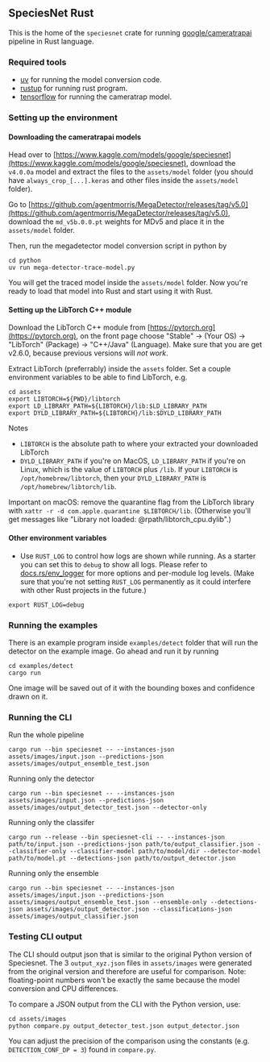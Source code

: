 ## SpeciesNet Rust

This is the home of the `speciesnet` crate for running [google/cameratrapai](https://github.com/google/cameratrapai) pipeline in Rust language.

### Required tools

- [uv](https://github.com/astral-sh/uv) for running the model conversion code.
- [rustup](https://rustup.rs) for running rust program.
- [tensorflow](https://tensorflow.org) for running the cameratrap model.


### Setting up the environment

#### Downloading the cameratrapai models

Head over to [https://www.kaggle.com/models/google/speciesnet](https://www.kaggle.com/models/google/speciesnet), download the `v4.0.0a` model and extract the files to the `assets/model` folder (you should have `always_crop_[...].keras` and other files inside the `assets/model` folder).

Go to [https://github.com/agentmorris/MegaDetector/releases/tag/v5.0](https://github.com/agentmorris/MegaDetector/releases/tag/v5.0), download the `md_v5b.0.0.pt` weights for MDv5 and place it in the `assets/model` folder.

Then, run the megadetector model conversion script in python by

```
cd python
uv run mega-detector-trace-model.py
```

You will get the traced model inside the `assets/model` folder. Now you're ready to load that model into Rust and start using it with Rust.

#### Setting up the LibTorch C++ module

Download the LibTorch C++ module from [https://pytorch.org](https://pytorch.org), on the front page choose "Stable" -> (Your OS) -> "LibTorch" (Package) -> "C++/Java" (Language). Make sure that you are get v2.6.0, because previous versions will *not work*.

Extract LibTorch (preferrably) inside the `assets` folder. Set a couple environment variables to be able to find LibTorch, e.g.

```
cd assets
export LIBTORCH=${PWD}/libtorch
export LD_LIBRARY_PATH=${LIBTORCH}/lib:$LD_LIBRARY_PATH
export DYLD_LIBRARY_PATH=${LIBTORCH}/lib:$DYLD_LIBRARY_PATH
```

Notes
- `LIBTORCH` is the absolute path to where your extracted your downloaded LibTorch
- `DYLD_LIBRARY_PATH` if you're on MacOS, `LD_LIBRARY_PATH` if you're on Linux, which is the value of `LIBTORCH` plus `/lib`. If your `LIBTORCH` is `/opt/homebrew/libtorch`, then your `DYLD_LIBRARY_PATH` is `/opt/homebrew/libtorch/lib`.

Important on macOS: remove the quarantine flag from the LibTorch library with `xattr -r -d com.apple.quarantine $LIBTORCH/lib`. (Otherwise you'll get messages like "Library not loaded: @rpath/libtorch_cpu.dylib".)

#### Other environment variables

- Use `RUST_LOG` to control how logs are shown while running. As a starter you can set this to `debug` to show all logs. Please refer to [docs.rs/env_logger](https://docs.rs/env_logger) for more options and per-module log levels. (Make sure that you're not setting `RUST_LOG` permanently as it could interfere with other Rust projects in the future.)

```
export RUST_LOG=debug
```


### Running the examples

There is an example program inside `examples/detect` folder that will run the detector on the example image. Go ahead and run it by running

```
cd examples/detect
cargo run
```

One image will be saved out of it with the bounding boxes and confidence drawn on it.

### Running the CLI

Run the whole pipeline

```
cargo run --bin speciesnet -- --instances-json assets/images/input.json --predictions-json assets/images/output_ensemble_test.json
```

Running only the detector

```
cargo run --bin speciesnet -- --instances-json assets/images/input.json --predictions-json assets/images/output_detector_test.json --detector-only
```

Running only the classifer

```
cargo run --release --bin speciesnet-cli -- --instances-json path/to/input.json --predictions-json path/to/output_classifier.json --classifier-only --classifier-model path/to/model/dir --detector-model path/to/model.pt --detections-json path/to/output_detector.json
```

Running only the ensemble

```
cargo run --bin speciesnet -- --instances-json assets/images/input.json --predictions-json assets/images/output_ensemble_test.json --ensemble-only --detections-json assets/images/output_detector.json --classifications-json assets/images/output_classifier.json
```

### Testing CLI output

The CLI should output json that is similar to the original Python version of Speciesnet. The 3 `output_xyz.json` files in `assets/images` were generated from the original version and therefore are useful for comparison. Note: floating-point numbers won't be exactly the same because the model conversion and CPU differences.

To compare a JSON output from the CLI with the Python version, use:

```
cd assets/images
python compare.py output_detector_test.json output_detector.json
```

You can adjust the precision of the comparison using the constants (e.g. `DETECTION_CONF_DP = 3`) found in `compare.py`.
